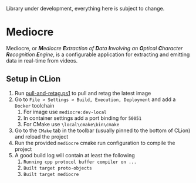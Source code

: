 Library under development, everything here is subject to change.

# Mediocre

Mediocre, or ***M**ediocre **E**xtraction of **D**ata **I**nvolving an **O**ptical **C**haracter **R**ecognition **E**ngine*, is a configurable application for extracting and emitting data in real-time from videos. 

## Setup in CLion

1. Run [pull-and-retag.ps1](pull-and-retag.ps1) to pull and retag the latest image
2. Go to `File > Settings > Build, Execution, Deployment` and add a `Docker` toolchain
   1. For image use `mediocre:dev-local`
   2. In container settings add a port binding for `50051`
   3. For CMake use `\local\cmake\bin\cmake`
3. Go to the `CMake` tab in the toolbar (usually pinned to the bottom of CLion) and reload the project
4. Run the provided `mediocre` cmake run configuration to compile the project
5. A good build log will contain at least the following
   1. `Running cpp protocol buffer compiler on ...`
   2. `Built target proto-objects`
   3. `Built target mediocre`